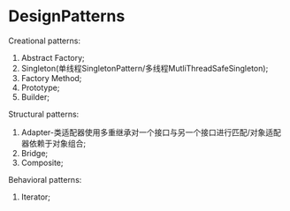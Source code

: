 # DesignPatterns
Creational patterns:
1. Abstract Factory;
2. Singleton(单线程SingletonPattern/多线程MutliThreadSafeSingleton);
3. Factory Method;
4. Prototype;
5. Builder;

Structural patterns:
1. Adapter-类适配器使用多重继承对一个接口与另一个接口进行匹配/对象适配器依赖于对象组合;
2. Bridge;
3. Composite;

Behavioral patterns:
1. Iterator;
